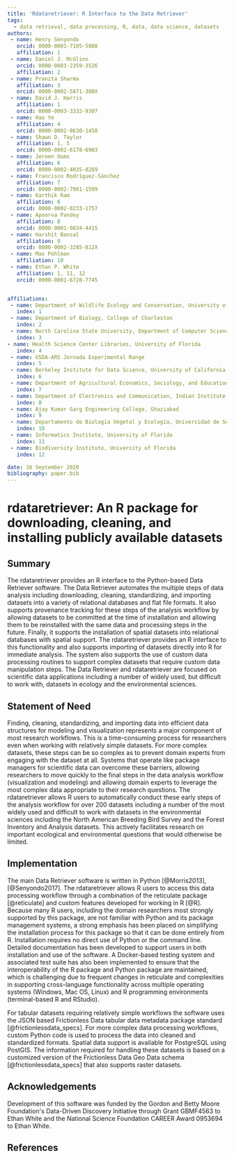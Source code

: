 ```yaml
---
title: 'Rdataretriever: R Interface to the Data Retriever'
tags:
  - data retrieval, data processing, R, data, data science, datasets
authors:
 - name: Henry Senyondo
   orcid: 0000-0001-7105-5808
   affiliation: 1
 - name: Daniel J. McGlinn
   orcid: 0000-0003-2359-3526
   affiliation: 2
 - name: Pranita Sharma
   affiliation: 3
   orcid: 0000-0002-5871-380X
 - name: David J. Harris
   affiliation: 1
   orcid: 0000-0003-3332-9307
 - name: Hao Ye
   affiliation: 4
   orcid: 0000-0002-8630-1458
 - name: Shawn D. Taylor
   affiliation: 1, 5
   orcid: 0000-0002-6178-6903
 - name: Jeroen Ooms
   affiliation: 6
   orcid: 0000-0002-4035-0289
 - name: Francisco Rodríguez-Sánchez
   affiliation: 7
   orcid: 0000-0002-7981-1599
 - name: Karthik Ram
   affiliation: 6
   orcid: 0000-0002-0233-1757
 - name: Apoorva Pandey
   affiliation: 8
   orcid: 0000-0001-9834-4415
 - name: Harshit Bansal
   affiliation: 9
   orcid: 0000-0002-3285-812X
 - name: Max Pohlman
   affiliation: 10
 - name: Ethan P. White
   affiliation: 1, 11, 12
   orcid: 0000-0001-6728-7745


affiliations:
 - name: Department of Wildlife Ecology and Conservation, University of Florida
   index: 1
 - name: Department of Biology, College of Charleston
   index: 2
 - name: North Carolina State University, Department of Computer Science
   index: 3
- name: Health Science Center Libraries, University of Florida
   index: 4
 - name: USDA-ARS Jornada Experimental Range
   index: 5
 - name: Berkeley Institute for Data Science, University of California, Berkeley
   index: 6
 - name: Department of Agricultural Economics, Sociology, and Education, Penn State University
   index: 7
 - name: Department of Electronics and Communication, Indian Institute of Technology, Roorkee
   index: 8
 - name: Ajay Kumar Garg Engineering College, Ghaziabad
   index: 9
 - name: Departamento de Biología Vegetal y Ecología, Universidad de Sevilla. 
   index: 10
 - name: Informatics Institute, University of Florida
   index: 11
 - name: Biodiversity Institute, University of Florida
   index: 12

date: 16 September 2020 
bibliography: paper.bib
---
```


# rdataretriever: An R package for downloading, cleaning, and installing publicly available datasets

## Summary

The rdataretriever provides an R interface to the Python-based Data Retriever software. The Data Retriever automates the multiple steps of data analysis including downloading, cleaning, standardizing, and importing datasets into a variety of relational databases and flat file formats. It also supports provenance tracking for these steps of the analysis workflow by allowing datasets to be committed at the time of installation and allowing them to be reinstalled with the same data and processing steps in the future. Finally, it supports the installation of spatial datasets into relational databases with spatial support. The rdataretriever provides an R interface to this functionality and also supports importing of datasets directly into R for immediate analysis. The system also supports the use of custom data processing routines to support complex datasets that require custom data manipulation steps. The Data Retriever and rdataretriever are focused on scientific data applications including a number of widely used, but difficult to work with, datasets in ecology and the environmental sciences.

## Statement of Need

Finding, cleaning, standardizing, and importing data into efficient data structures for modeling and visualization represents a major component of most research workflows. This is a time-consuming process for researchers even when working with relatively simple datasets. For more complex datasets, these steps can be so complex as to prevent domain experts from engaging with the dataset at all. Systems that operate like package managers for scientific data can overcome these barriers, allowing researchers to move quickly to the final steps in the data analysis workflow (visualization and modeling) and allowing domain experts to leverage the most complex data appropriate to their research questions. The rdataretriever allows R users to automatically conduct these early steps of the analysis workflow for over 200 datasets including a number of the most widely used and difficult to work with datasets in the environmental sciences including the North American Breeding Bird Survey and the Forest Inventory and Analysis datasets. This actively facilitates research on important ecological and environmental questions that would otherwise be limited.

## Implementation

The main Data Retriever software is written in Python [@Morris2013], [@Senyondo2017]. The rdataretriever allows R users to access this data processing workflow through a combination of the reticulate package [@reticulate] and custom features developed for working in R [@R]. Because many R users, including the domain researchers most strongly supported by this package, are not familiar with Python and its package management systems, a strong emphasis has been placed on simplifying the installation process for this package so that it can be done entirely from R. Installation requires no direct use of Python or the command line. Detailed documentation has been developed to support users in both installation and use of the software. A Docker-based testing system and associated test suite has also been implemented to ensure that the interoperability of the R package and Python package are maintained, which is challenging due to frequent changes in reticulate and complexities in supporting cross-language functionality across multiple operating systems (Windows, Mac OS, Linux) and R programming environments (terminal-based R and RStudio).

For tabular datasets requiring relatively simple workflows the software uses the JSON based Frictionless Data tabular data metadata package standard [@frictionlessdata_specs]. For more complex data processing workflows, custom Python code is used to process the data into cleaned and standardized formats. Spatial data support is available for PostgreSQL using PostGIS. The information required for handling these datasets is based on a customized version of the Frictionless Data Geo Data schema [@frictionlessdata_specs] that also supports raster datasets.

## Acknowledgements

Development of this software was funded by the Gordon and Betty Moore Foundation's Data-Driven Discovery Initiative through Grant GBMF4563 to Ethan White and the National Science Foundation CAREER Award 0953694 to Ethan White.

## References


